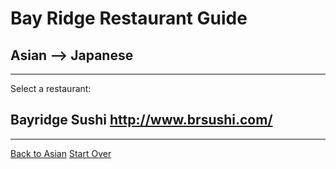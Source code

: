 # Bay Ridge Restaurant Guide
## Asian --> Japanese
---
Select a restaurant:
## Bayridge Sushi http://www.brsushi.com/
---
[Back to Asian](asian.md)
[Start Over](../../home.md)